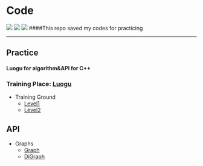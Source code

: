 # Code
![](https://img.shields.io/badge/Update-19/8/21-blueviolet)   ![](https://img.shields.io/badge/Language-C%2B%2B-blueviolet)  ![](https://img.shields.io/badge/Compiler-G%2B%2B7.4.0-blueviolet)
####This repo saved my codes for practicing

***

## Practice

#### Luogu for algorithm&API for C++

### Training Place: [Luogu](https://luogu.org "Luogu")
* Training Ground
  * [Level1](https://github.com/EndermanEM/Code/tree/master/Practice-luogu/1 "Training Ground #1")
  * [Level2](https://github.com/EndermanEM/Code/tree/master/Practice-luogu/2 "Training Ground #2")

## API
* Graphs
  * [Graph](https://github.com/EndermanEM/Code/tree/master/API/Graph "Graph")
  * [DiGraph](https://github.com/EndermanEM/Code/tree/master/API/DiGraph "DiGraph")
